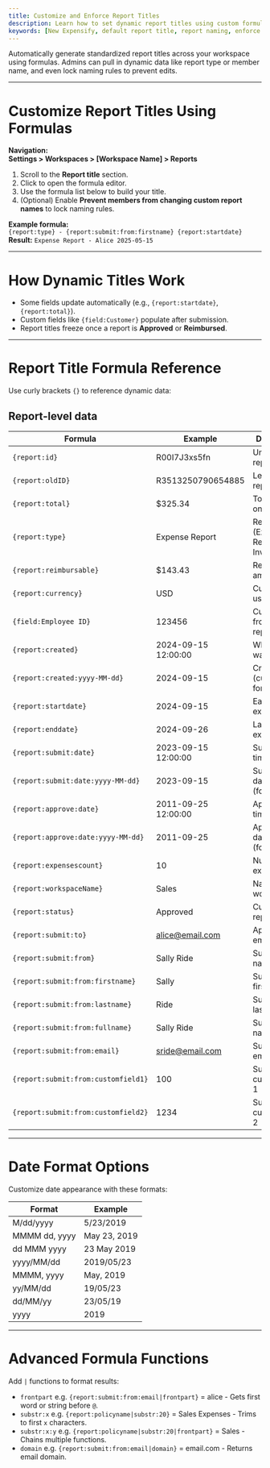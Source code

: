```yaml
---
title: Customize and Enforce Report Titles
description: Learn how to set dynamic report titles using custom formulas and enforce naming consistency across your workspace.
keywords: [New Expensify, default report title, report naming, enforce report title, report formula, dynamic report name, workspace report titles]
---
```

<div id="new-expensify" markdown="1">

Automatically generate standardized report titles across your workspace using formulas. Admins can pull in dynamic data like report type or member name, and even lock naming rules to prevent edits.

---

# Customize Report Titles Using Formulas

**Navigation:**  
**Settings > Workspaces > [Workspace Name] > Reports**

1. Scroll to the **Report title** section.
2. Click to open the formula editor.
3. Use the formula list below to build your title.
4. (Optional) Enable **Prevent members from changing custom report names** to lock naming rules.

**Example formula:**  
`{report:type} - {report:submit:from:firstname} {report:startdate}`  
**Result:** `Expense Report - Alice 2025-05-15`

---

# How Dynamic Titles Work

- Some fields update automatically (e.g., `{report:startdate}`, `{report:total}`).
- Custom fields like `{field:Customer}` populate after submission.
- Report titles freeze once a report is **Approved** or **Reimbursed**.

---

# Report Title Formula Reference

Use curly brackets `{}` to reference dynamic data:

## Report-level data

| Formula | Example | Description |
| -- | -- | -- |
| `{report:id}` | R00I7J3xs5fn | Unique report ID |
| `{report:oldID}` | R3513250790654885 | Legacy report ID |
| `{report:total}` | $325.34 | Total amount on report |
| `{report:type}` | Expense Report | Report type (Expense Report, Invoice, Bill) |
| `{report:reimbursable}` | $143.43 | Reimbursable amount |
| `{report:currency}` | USD | Currency used |
| `{field:Employee ID}` | 123456 | Custom field from the report |
| `{report:created}` | 2024-09-15 12:00:00 | When report was created |
| `{report:created:yyyy-MM-dd}` | 2024-09-15 | Created date (custom format) |
| `{report:startdate}` | 2024-09-15 | Earliest expense date |
| `{report:enddate}` | 2024-09-26 | Latest expense date |
| `{report:submit:date}` | 2023-09-15 12:00:00 | Submission time |
| `{report:submit:date:yyyy-MM-dd}` | 2023-09-15 | Submission date (formatted) |
| `{report:approve:date}` | 2011-09-25 12:00:00 | Approval timestamp |
| `{report:approve:date:yyyy-MM-dd}` | 2011-09-25 | Approval date (formatted) |
| `{report:expensescount}` | 10 | Number of expenses |
| `{report:workspaceName}` | Sales | Name of the workspace |
| `{report:status}` | Approved | Current report status |
| `{report:submit:to}` | alice@email.com | Approver’s email |
| `{report:submit:from}` | Sally Ride | Submitter full name |
| `{report:submit:from:firstname}` | Sally | Submitter’s first name |
| `{report:submit:from:lastname}` | Ride | Submitter’s last name |
| `{report:submit:from:fullname}` | Sally Ride | Submitter full name |
| `{report:submit:from:email}` | sride@email.com | Submitter email |
| `{report:submit:from:customfield1}` | 100 | Submitter custom field 1 |
| `{report:submit:from:customfield2}` | 1234 | Submitter custom field 2 |

---

# Date Format Options

Customize date appearance with these formats:

| Format | Example |
| -- | -- |
| M/dd/yyyy | 5/23/2019 |
| MMMM dd, yyyy | May 23, 2019 |
| dd MMM yyyy | 23 May 2019 |
| yyyy/MM/dd | 2019/05/23 |
| MMMM, yyyy | May, 2019 |
| yy/MM/dd | 19/05/23 |
| dd/MM/yy | 23/05/19 |
| yyyy | 2019 |

---

# Advanced Formula Functions

Add `|` functions to format results:

- `frontpart` e.g. `{report:submit:from:email|frontpart}` = alice - Gets first word or string before `@`.
- `substr:x` e.g. `{report:policyname|substr:20}` = Sales Expenses - Trims to first `x` characters.
- `substr:x:y` e.g. `{report:policyname|substr:20|frontpart}` = Sales - Chains multiple functions.
- `domain` e.g. `{report:submit:from:email|domain}` = email.com - Returns email domain.

</div>
